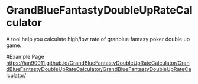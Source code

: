 # GrandBlueFantastyDoubleUpRateCalculator
A tool help you calculate high/low rate of granblue fantasy poker double up game.

#Example Page
https://ian90911.github.io/GrandBlueFantastyDoubleUpRateCalculator/GrandBlueFantastyDoubleUpRateCalculator/GrandBlueFantastyDoubleUpRateCalculator/
